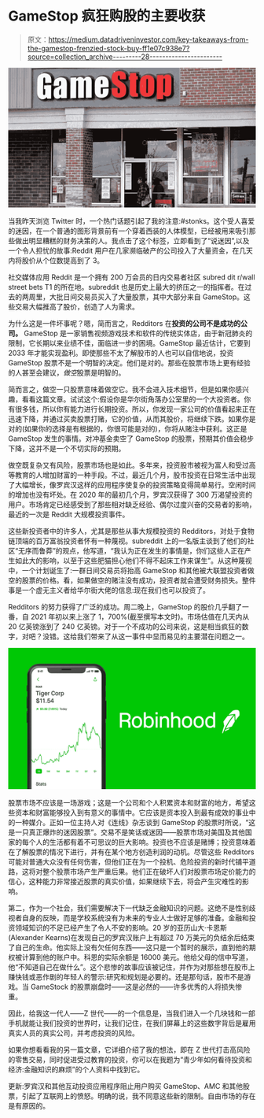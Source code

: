 # GameStop 疯狂购股的主要收获

> 原文：<https://medium.datadriveninvestor.com/key-takeaways-from-the-gamestop-frenzied-stock-buy-ff1e07c938e7?source=collection_archive---------28----------------------->

![](img/7bc8e95198b16ce50351366236dc1806.png)

当我昨天浏览 Twitter 时，一个热门话题引起了我的注意:#stonks。这个受人喜爱的迷因，在一个普通的图形背景前有一个穿着西装的人体模型，已经被用来吸引那些做出明显糟糕的财务决策的人。我点击了这个标签，立即看到了“说迷因”,以及一个令人担忧的故事:Reddit 用户在几家濒临破产的公司投入了大量资金，在几天内将股价从个位数提高到了 3。

社交媒体应用 Reddit 是一个拥有 200 万会员的日内交易者社区 subred dit r/wall street bets T1 的所在地。subreddit 也是历史上最大的挤压之一的指挥者。在过去的两周里，大批日间交易员买入了大量股票，其中大部分来自 GameStop。这些交易大幅推高了股价，创造了人为需求。

为什么这是一件坏事呢？嗯，简而言之，Redditors 在**投资的公司不是成功的公司。** GameStop 是一家销售视频游戏技术和软件的传统实体店，由于新冠肺炎的限制，它长期以来业绩不佳，面临进一步的困境。GameStop 最近估计，它要到 2033 年才能实现盈利。即使那些不太了解股市的人也可以自信地说，投资 GameStop 股票不是一个明智的决定。他们是对的。那些在股票市场上更有经验的人甚至会建议，*做空*股票是明智的。

简而言之，做空一只股票意味着做空它。我不会进入技术细节，但是如果你感兴趣，看看这篇文章。试试这个:假设你是华尔街角落办公室里的一个大投资者。你有很多钱，所以你有能力进行长期投资。所以，你发现一家公司的价值看起来正在迅速下降，并通过买卖股票打赌，它的价值，从而其股价，将继续下跌。如果你是对的(如果你的选择是有根据的，你很可能是对的)，你将从赌注中获利。这正是 GameStop 发生的事情。对冲基金卖空了 GameStop 的股票，预期其价值会稳步下降，这并不是一个不切实际的预期。

做空既复杂又有风险，股票市场也是如此。多年来，投资股市被视为富人和受过高等教育的人增加财富的一种手段。不过，最近几个月，股市投资在日常生活中出现了大幅增长，像罗宾汉这样的应用程序使复杂的投资策略变得简单易行。空闲时间的增加也没有坏处。在 2020 年的最初几个月，罗宾汉获得了 300 万渴望投资的用户。市场肯定已经感受到了那些相对缺乏经验、偶尔过度兴奋的交易者的影响，最近的一次是 Reddit 大规模投资事件。

这些新投资者中的许多人，尤其是那些从事大规模投资的 Redditors，对处于食物链顶端的百万富翁投资者怀有一种蔑视。subreddit 上的一名版主谈到了他们的社区“无序而鲁莽”的观点，他写道，“我认为正在发生的事情是，你们这些人正在产生如此大的影响，以至于这些肥猫担心他们不得不起床工作来谋生”。从这种蔑视中，一个计划诞生了:一群日间交易员将抬高 GameStop 和其他被大联盟投资者做空的股票的价格。看，如果做空的赌注没有成功，投资者就会遭受财务损失。整件事是一个虚无主义者给华尔街大佬的信息:现在我们也可以投资了。

Redditors 的努力获得了广泛的成功。周二晚上，GameStop 的股价几乎翻了一番，自 2021 年初以来上涨了 1，700%(截至撰写本文时)。市场估值在几天内从 20 亿英镑涨到了 240 亿英镑。对于一个不成功的公司来说，这是相当疯狂的数字，对吧？没错。这给我们带来了从这一事件中显而易见的主要潜在问题之一。

![](img/5e42c3609bf47a0dfe90cca16900d95b.png)

股票市场不应该是一场游戏；这是一个公司和个人积累资本和财富的地方，希望这些资本和财富能够投入到有意义的事情中。它应该是资本投入到最有成效的事业中的一种媒介。正如一位主持人对《连线》杂志谈到 GameStop 的股票时所说，“这是一只真正爆炸的迷因股票”。交易不是笑话或迷因——股票市场对美国及其他国家的每个人的生活都有着不可思议的巨大影响。投资也不应该是赌博；投资意味着在了解股票的情况下进行，并有在某个地方创造利润的动机。尽管这些 Redditors 可能对普通大众没有任何伤害，但他们正在为一个投机、危险投资的新时代铺平道路，这将对整个股票市场产生严重后果。他们正在破坏人们对股票市场定价能力的信心，这种能力非常接近股票的真实价值，如果继续下去，将会产生灾难性的影响。

第二，作为一个社会，我们需要解决下一代缺乏金融知识的问题。这绝不是性别歧视者自身的反映，而是学校系统没有为未来的专业人士做好足够的准备。金融和投资领域知识的不足已经产生了令人不安的影响。20 岁的亚历山大·卡恩斯(Alexander Kearns)在发现自己的罗宾汉账户上有超过 70 万美元的负结余后结束了自己的生命。他实际上没有欠任何东西——这只是一个暂时的展示，直到他的期权被计算到他的账户中。科恩的实际余额是 16000 美元。他给父母的信中写道，他“不知道自己在做什么”。这个悲惨的故事应该被记住，并作为对那些想在股市上赚快钱或恶作剧的年轻人的警示:研究和规划是必要的。还是那句话，股市不是游戏。当 GameStock 的股票崩盘时——这是必然的——许多优秀的人将损失惨重。

因此，给我这一代人——Z 世代——的一个信息是，当我们进入一个几块钱和一部手机就能让我们投资的世界时，让我们记住，在我们屏幕上的这些数字背后是雇用真实人员的真实公司，并考虑投资的风险。

如果你想看看我的另一篇文章，它详细介绍了我的想法，即在 Z 世代打击高风险的零售交易，同时促进受过教育的投资，你可以在我题为“青少年如何看待投资和经济:金融知识的麻烦”的个人资料中找到它。

更新:罗宾汉和其他互动投资应用程序阻止用户购买 GameStop、AMC 和其他股票，引起了互联网上的愤怒。明确的说，我不同意这些新的限制。自由市场的存在是有原因的。